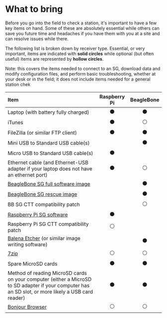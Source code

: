 # What to bring

Before you go into the field to check a station, it's important to have a few key items on hand. Some of these are absolutely essential while others can save you future time and headaches if you have them with you at a site and can resolve issues while there.

The following list is broken down by receiver type. Essential, or very important, items are indicated with **solid circles** while optional \(but often useful\) items are represented by **hollow circles**.

Note: this covers the items needed to connect to an SG, download data and modify configuration files, and perform basic troubleshooting, whether at your desk or in the field; it does not include items needed for a general station chek 

| **Item**  | **Raspberry Pi** | **BeagleBone** |
| :--- | :---: | :---: |
| Laptop \(with battery fully charged\) | ⚫ | ⚫ |
| iTunes | ⚫ | ⚪ |
| FileZilla \(or similar FTP client\) | ⚫ | ⚫ |
| Mini USB to Standard USB cable\(s\) |  | ⚫ |
| Micro USB to Standard USB cable\(s\) | ⚫ |  |
| Ethernet cable \(and Ethernet-USB adapter if your laptop does not have an ethernet port\) | ⚫ | ⚪ |
| [BeagleBone SG full software image](https://public.sensorgnome.org/Beaglebone_Sensorgnome_Images/sensorgnome_image_2017-03-06_15-33-00.img.7z) |  | ⚫ |
| [BeagleBone SG rescue image](https://public.sensorgnome.org/Beaglebone_Sensorgnome_Images/sensorgnome_rescue_image_2017-03-06_15-33-00.img.7z) |  | ⚫ |
| BB SG CTT compatibility patch |  | ⚪ |
| [Raspberry Pi SG software](https://public.sensorgnome.org/Raspberry_Pi_Sensorgnome/SGPI-2018-10-12_LIWIXI.ZIP) | ⚫ |  |
| Raspberry Pi SG CTT compatibility patch | ⚪ |  |
| [Balena Etcher](https://www.balena.io/etcher/) \(or similar image writing software\) |  | ⚫ |
| [7zip](https://www.7-zip.org/) | ⚪ | ⚪ |
| Spare MicroSD cards | ⚫ | ⚫ |
| Method of reading MicroSD cards on your computer \(either a MicroSD to SD adapter if your computer has an SD slot, or more likely a USB card reader\) | ⚫ | ⚫ |
| [Bonjour Browser](https://hobbyistsoftware.com/bonjourbrowser) | ⚪ | ⚪ |

